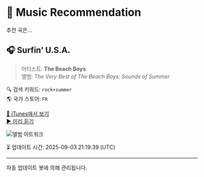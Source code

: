 
# 🎵 Music Recommendation

추천 곡은...

## 🎧 Surfin' U.S.A.  
> 아티스트: **The Beach Boys**  
> 앨범: _The Very Best of The Beach Boys: Sounds of Summer_  

🔍 검색 키워드: `rock+summer`  
🌎 국가 스토어: `FR`

[🔗 iTunes에서 보기](https://music.apple.com/fr/album/surfin-u-s-a/725823104?i=725823658&uo=4)  
[▶️ 미리 듣기](https://audio-ssl.itunes.apple.com/itunes-assets/AudioPreview221/v4/9a/79/80/9a7980d9-6568-f511-a08d-6c421de95eeb/mzaf_15704294572684837239.plus.aac.p.m4a)

![앨범 아트워크](https://is1-ssl.mzstatic.com/image/thumb/Music122/v4/e7/23/02/e7230264-d5a9-a3b0-9eee-c6af522781fb/13UABIM59247.rgb.jpg/100x100bb.jpg)

⏳ 업데이트 시간: 2025-09-03 21:19:39 (UTC)

---
자동 업데이트 봇에 의해 관리됩니다.
